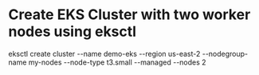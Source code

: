 # Create EKS Cluster with two worker nodes using eksctl
eksctl create cluster --name demo-eks --region us-east-2 --nodegroup-name my-nodes --node-type t3.small --managed --nodes 2
